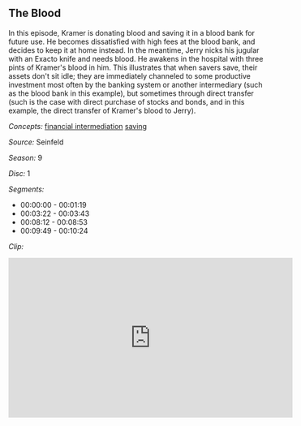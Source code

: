 ## The Blood

In this episode, Kramer is donating blood and saving it in a blood bank for future use.  He becomes dissatisfied with high fees at the blood bank, and decides to keep it at home instead.  In the meantime, Jerry nicks his jugular with an Exacto knife and needs blood. He awakens in the hospital with three pints of Kramer's blood in him.  This illustrates that when savers save, their assets don't sit idle;  they are immediately channeled to some productive investment most often by the banking system or another intermediary (such as the blood bank in this example), but sometimes through direct transfer (such is the case with direct purchase of stocks and bonds, and in this example, the direct transfer of Kramer's blood to Jerry).  

*Concepts:*
[financial intermediation](/concept/financial-intermediation/)
[saving](/concept/saving/)

*Source:* Seinfeld

*Season:* 9

*Disc:* 1

*Segments:*

 * 00:00:00 - 00:01:19
 * 00:03:22 - 00:03:43
 * 00:08:12 - 00:08:53
 * 00:09:49 - 00:10:24

*Clip:*

<iframe width="560" height="315" src="https://criticalcommons.org/embed?m=DSu7OwK7Y" frameborder="0" allowfullscreen></iframe>
